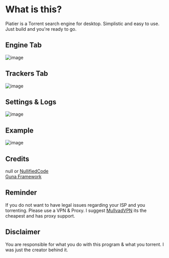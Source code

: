 # What is this?
Piatier is a Torrent search engine for desktop. Simplistic and easy to use. Just build and you're ready to go.

## Engine Tab
![image](https://user-images.githubusercontent.com/79751099/226511600-ef9a87ff-1663-400f-86f6-f4bd737adabc.png)

## Trackers Tab
![image](https://user-images.githubusercontent.com/79751099/226511611-f26ea482-4d1a-4540-a27e-60c73cf78516.png)

## Settings & Logs
![image](https://user-images.githubusercontent.com/79751099/226511639-478afc1b-dd01-4a43-a5eb-6b19194f7ceb.png)

## Example
![image](https://user-images.githubusercontent.com/79751099/226511718-cf0fdb7d-fcc7-48d3-b1a1-3af8738ac603.png)

## Credits
null or [NullifiedCode](https://github.com/NullifiedCode/)<br>
[Guna Framework](https://gunaui.com/)

## Reminder
If you do not want to have legal issues regarding your ISP and you torrenting. Please use a VPN & Proxy. I suggest [MullvadVPN](https://mullvad.net/en/) its the cheapest and has proxy support. 

## Disclaimer
You are responsible for what you do with this program & what you torrent. I was just the creator behind it.
